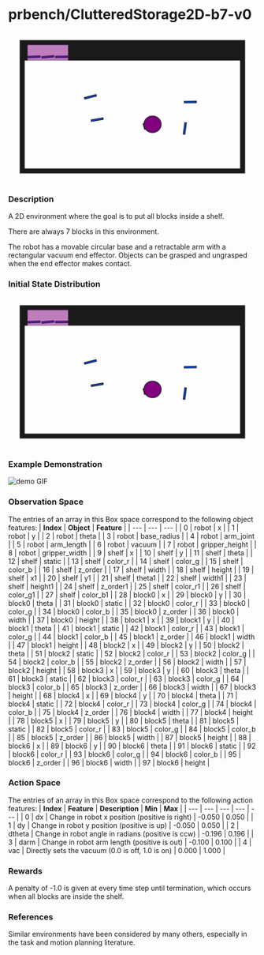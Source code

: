 # prbench/ClutteredStorage2D-b7-v0
![random action GIF](assets/random_action_gifs/ClutteredStorage2D-b7.gif)

### Description
A 2D environment where the goal is to put all blocks inside a shelf.

There are always 7 blocks in this environment.

The robot has a movable circular base and a retractable arm with a rectangular vacuum end effector. Objects can be grasped and ungrasped when the end effector makes contact.

### Initial State Distribution
![initial state GIF](assets/initial_state_gifs/ClutteredStorage2D-b7.gif)

### Example Demonstration
![demo GIF](assets/demo_gifs/ClutteredStorage2D-b7/ClutteredStorage2D-b7_seed1_1752340825.gif)

### Observation Space
The entries of an array in this Box space correspond to the following object features:
| **Index** | **Object** | **Feature** |
| --- | --- | --- |
| 0 | robot | x |
| 1 | robot | y |
| 2 | robot | theta |
| 3 | robot | base_radius |
| 4 | robot | arm_joint |
| 5 | robot | arm_length |
| 6 | robot | vacuum |
| 7 | robot | gripper_height |
| 8 | robot | gripper_width |
| 9 | shelf | x |
| 10 | shelf | y |
| 11 | shelf | theta |
| 12 | shelf | static |
| 13 | shelf | color_r |
| 14 | shelf | color_g |
| 15 | shelf | color_b |
| 16 | shelf | z_order |
| 17 | shelf | width |
| 18 | shelf | height |
| 19 | shelf | x1 |
| 20 | shelf | y1 |
| 21 | shelf | theta1 |
| 22 | shelf | width1 |
| 23 | shelf | height1 |
| 24 | shelf | z_order1 |
| 25 | shelf | color_r1 |
| 26 | shelf | color_g1 |
| 27 | shelf | color_b1 |
| 28 | block0 | x |
| 29 | block0 | y |
| 30 | block0 | theta |
| 31 | block0 | static |
| 32 | block0 | color_r |
| 33 | block0 | color_g |
| 34 | block0 | color_b |
| 35 | block0 | z_order |
| 36 | block0 | width |
| 37 | block0 | height |
| 38 | block1 | x |
| 39 | block1 | y |
| 40 | block1 | theta |
| 41 | block1 | static |
| 42 | block1 | color_r |
| 43 | block1 | color_g |
| 44 | block1 | color_b |
| 45 | block1 | z_order |
| 46 | block1 | width |
| 47 | block1 | height |
| 48 | block2 | x |
| 49 | block2 | y |
| 50 | block2 | theta |
| 51 | block2 | static |
| 52 | block2 | color_r |
| 53 | block2 | color_g |
| 54 | block2 | color_b |
| 55 | block2 | z_order |
| 56 | block2 | width |
| 57 | block2 | height |
| 58 | block3 | x |
| 59 | block3 | y |
| 60 | block3 | theta |
| 61 | block3 | static |
| 62 | block3 | color_r |
| 63 | block3 | color_g |
| 64 | block3 | color_b |
| 65 | block3 | z_order |
| 66 | block3 | width |
| 67 | block3 | height |
| 68 | block4 | x |
| 69 | block4 | y |
| 70 | block4 | theta |
| 71 | block4 | static |
| 72 | block4 | color_r |
| 73 | block4 | color_g |
| 74 | block4 | color_b |
| 75 | block4 | z_order |
| 76 | block4 | width |
| 77 | block4 | height |
| 78 | block5 | x |
| 79 | block5 | y |
| 80 | block5 | theta |
| 81 | block5 | static |
| 82 | block5 | color_r |
| 83 | block5 | color_g |
| 84 | block5 | color_b |
| 85 | block5 | z_order |
| 86 | block5 | width |
| 87 | block5 | height |
| 88 | block6 | x |
| 89 | block6 | y |
| 90 | block6 | theta |
| 91 | block6 | static |
| 92 | block6 | color_r |
| 93 | block6 | color_g |
| 94 | block6 | color_b |
| 95 | block6 | z_order |
| 96 | block6 | width |
| 97 | block6 | height |


### Action Space
The entries of an array in this Box space correspond to the following action features:
| **Index** | **Feature** | **Description** | **Min** | **Max** |
| --- | --- | --- | --- | --- |
| 0 | dx | Change in robot x position (positive is right) | -0.050 | 0.050 |
| 1 | dy | Change in robot y position (positive is up) | -0.050 | 0.050 |
| 2 | dtheta | Change in robot angle in radians (positive is ccw) | -0.196 | 0.196 |
| 3 | darm | Change in robot arm length (positive is out) | -0.100 | 0.100 |
| 4 | vac | Directly sets the vacuum (0.0 is off, 1.0 is on) | 0.000 | 1.000 |


### Rewards
A penalty of -1.0 is given at every time step until termination, which occurs when all blocks are inside the shelf.


### References
Similar environments have been considered by many others, especially in the task and motion planning literature.
